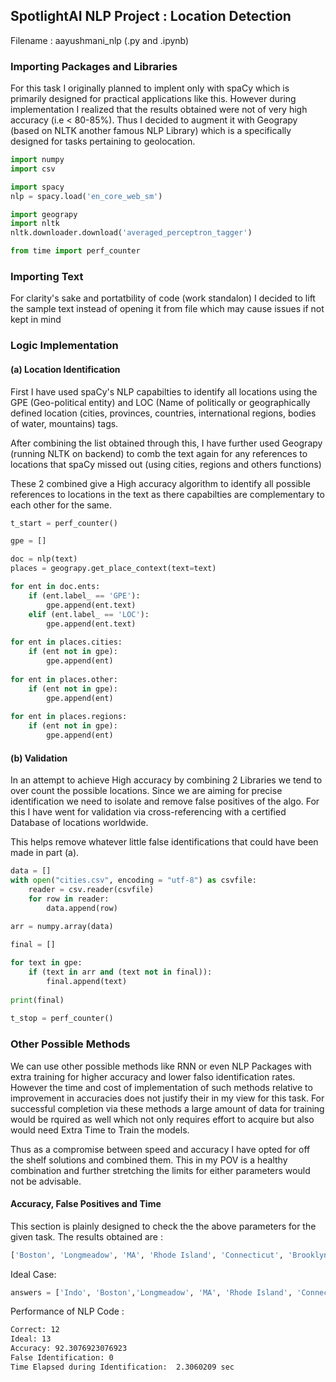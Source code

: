 ## SpotlightAI NLP Project : Location Detection

Filename : aayushmani_nlp (.py and .ipynb)

### Importing Packages and Libraries

For this task I originally planned to implent only with spaCy which is primarily designed for practical applications like this. However during implementation I realized that the results obtained were not of very high accuracy (i.e < 80-85%). Thus I decided to augment it with Geograpy (based on NLTK another famous NLP Library) which is a specifically designed for tasks pertaining to geolocation.

```python
import numpy
import csv

import spacy
nlp = spacy.load('en_core_web_sm')

import geograpy
import nltk
nltk.downloader.download('averaged_perceptron_tagger')

from time import perf_counter
```

### Importing Text

For clarity's sake and portatbility of code (work standalon) I decided to lift the sample text instead of opening it from file which may cause issues if not kept in mind

### Logic Implementation

#### (a) Location Identification

First I have used spaCy's NLP capabilties to identify all locations using the GPE (Geo-political entity) and LOC (Name of politically or geographically defined location (cities, provinces, countries, international regions, bodies of water, mountains) tags.

After combining the list obtained through this,  I have further used Geograpy (running NLTK on backend) to comb the text again for any references to locations that spaCy missed out (using cities, regions and others functions)

These 2 combined give a High accuracy algorithm to identify all possible references to locations in the text as there capabilties are complementary to each other for the same.

```python
t_start = perf_counter()

gpe = []

doc = nlp(text)
places = geograpy.get_place_context(text=text)

for ent in doc.ents:
    if (ent.label_ == 'GPE'):
        gpe.append(ent.text)
    elif (ent.label_ == 'LOC'):
        gpe.append(ent.text)
    
for ent in places.cities:
    if (ent not in gpe):
        gpe.append(ent)
    
for ent in places.other:
    if (ent not in gpe):
        gpe.append(ent)
    
for ent in places.regions:
    if (ent not in gpe):
        gpe.append(ent)
```

#### (b) Validation

In an attempt to achieve High accuracy by combining 2 Libraries we tend to over count the possible locations. Since we are aiming for precise identification we need to isolate and remove false positives of the algo. For this I have went for validation via cross-referencing with a certified Database of locations worldwide.

This helps remove whatever little false identifications that could have been made in part (a).

```python
data = []
with open("cities.csv", encoding = "utf-8") as csvfile:
    reader = csv.reader(csvfile)
    for row in reader:
        data.append(row)
        
arr = numpy.array(data)

final = []

for text in gpe:
    if (text in arr and (text not in final)):
        final.append(text)
        
print(final)
        
t_stop = perf_counter()
```

### Other Possible Methods  

We can use other possible methods like RNN or even NLP Packages with extra training for higher accuracy and lower falso identification rates. However the time and cost of implementation of such methods relative to improvement in accuracies does not justify their in my view for this task. For successful completion via these methods a large amount of data for training would be rquired as well which not only requires effort to acquire but also would need Extra Time to Train the models.

Thus as a compromise between speed and accuracy I have opted for off the shelf solutions and combined them. This in my POV is a healthy combination and further stretching the limits for either parameters would not be advisable.

####  Accuracy, False Positives and Time

This section is plainly designed to check the the above parameters for the given task. The results obtained are :

```bash
['Boston', 'Longmeadow', 'MA', 'Rhode Island', 'Connecticut', 'Brooklyn', 'Chicago', 'San Francisco', 'Cambridge', 'Sugar Land', 'TX', 'NYC']
```
Ideal Case:
```python
answers = ['Indo', 'Boston','Longmeadow', 'MA', 'Rhode Island', 'Connecticut', 'Sugar Land', 'TX', 'Brooklyn', 'NYC', 'Chicago', 'San Francisco', 'Cambridge']
```
Performance of NLP Code :
```bash
Correct: 12
Ideal: 13
Accuracy: 92.3076923076923
False Identification: 0
Time Elapsed during Identification:  2.3060209 sec
```



